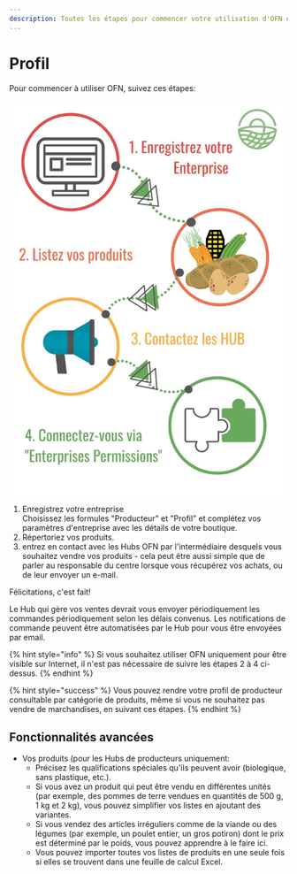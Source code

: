 ```yaml
---
description: Toutes les étapes pour commencer votre utilisation d'OFN en tant que profil.
---
```


# Profil

Pour commencer à utiliser OFN, suivez ces étapes:

![](<../.gitbook/assets/Copy of Quick Set up in 5 steps draft (1).jpg>)

1. Enregistrez votre entreprise\
   Choisissez les formules "Producteur" et "Profil" et complétez vos paramètres d'entreprise avec les détails de votre boutique.
2. Répertoriez vos produits.&#x20;
3. entrez en contact avec les Hubs OFN par l'intermédiaire desquels vous souhaitez vendre vos produits - cela peut être aussi simple que de parler au responsable du centre lorsque vous récupérez vos achats, ou de leur envoyer un e-mail.

Félicitations, c'est fait!

Le Hub qui gère vos ventes devrait vous envoyer périodiquement les commandes périodiquement selon les délais convenus. Les notifications de commande peuvent être automatisées par le Hub pour vous être envoyées par email.

{% hint style="info" %}
Si vous souhaitez utiliser OFN uniquement pour être visible sur Internet, il n'est pas nécessaire de suivre les étapes 2 à 4 ci-dessus.
{% endhint %}

{% hint style="success" %}
Vous pouvez rendre votre profil de producteur consultable par catégorie de produits, même si vous ne souhaitez pas vendre de marchandises, en suivant ces étapes.
{% endhint %}

## Fonctionnalités avancées

* Vos produits (pour les Hubs de producteurs uniquement:
  * Précisez les qualifications spéciales qu'ils peuvent avoir (biologique, sans plastique, etc.).
  * Si vous avez un produit qui peut être vendu en différentes unités (par exemple, des pommes de terre vendues en quantités de 500 g, 1 kg et 2 kg), vous pouvez simplifier vos listes en ajoutant des variantes.
  * Si vous vendez des articles irréguliers comme de la viande ou des légumes (par exemple, un poulet entier, un gros potiron) dont le prix est déterminé par le poids, vous pouvez apprendre à le faire ici.
  * Vous pouvez importer toutes vos listes de produits en une seule fois si elles se trouvent dans une feuille de calcul Excel.
